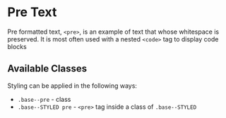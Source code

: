 # Pre Text

Pre formatted text, `<pre>`, is an example of text that whose whitespace is preserved. It is most often used with a nested `<code>` tag to display code blocks

## Available Classes

Styling can be applied in the following ways:

* `.base--pre` - class
* `.base--STYLED pre` - `<pre>` tag inside a class of `.base--STYLED`

